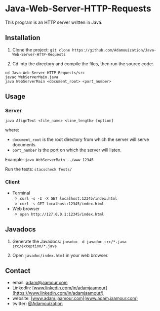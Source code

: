 # Java-Web-Server-HTTP-Requests

This program is an HTTP server written in Java.

## Installation

1. Clone the project: `git clone https://github.com/Adamouization/Java-Web-Server-HTTP-Requests`

2. Cd into the directory and compile the files, then run the source code:

```
cd Java-Web-Server-HTTP-Requests/src
javac WebServerMain.java
java WebServerMain <document_root> <port_number>
```

## Usage

### Server

`java AlignText <file_name> <line_length> [option]`

where:
* `document_root` is the root directory from which the server will serve documents.
* `port_number` is the port on which the server will listen.
    
Example: `java WebServerMain ../www 12345`

Run the tests: `stacscheck Tests/`

### Client

* Terminal
    * `curl -s -I -X GET localhost:12345/index.html`
    * `curl -s GET localhost:12345/index.html`
* Web browser
    * `open http://127.0.0.1:12345/index.html`

## Javadocs

1. Generate the Javadocs: `javadoc -d javadoc src/*.java src/exception/*.java`

2. Open `javadoc/index.html` in your web browser.


## Contact
* email: adam@jaamour.com
* LinkedIn: [www.linkedin.com/in/adamjaamour](https://www.linkedin.com/in/adamjaamour/)
* website: [www.adam.jaamour.com](www.adam.jaamour.com)
* twitter: [@Adamouization](https://twitter.com/Adamouization)